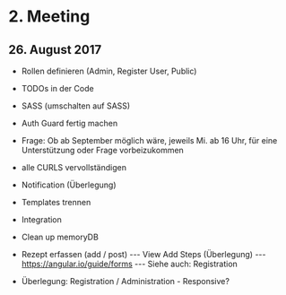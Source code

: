 # 2. Meeting

## 26. August 2017

- Rollen definieren (Admin, Register User, Public)
- TODOs in der Code
- SASS (umschalten auf SASS)
- Auth Guard fertig machen
- Frage: Ob ab September möglich wäre, jeweils Mi. ab 16 Uhr, für eine Unterstützung oder Frage vorbeizukommen
- alle CURLS vervollständigen
- Notification (Überlegung)
- Templates trennen
- Integration
- Clean up memoryDB

- Rezept erfassen (add / post)
--- View Add Steps (Überlegung)
--- https://angular.io/guide/forms
--- Siehe auch: Registration

- Überlegung: Registration / Administration - Responsive?

